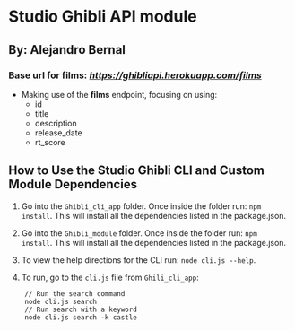 # Studio Ghibli API module
## By: Alejandro Bernal

### Base url for films: *https://ghibliapi.herokuapp.com/films*

* Making use of the **films** endpoint, focusing on using:
    * id
    * title
    * description
    * release_date
    * rt_score

## How to Use the Studio Ghibli CLI and Custom Module Dependencies

1. Go into the `Ghibli_cli_app` folder.  Once inside the folder run: `npm install`.  This will install all the dependencies listed in the package.json.

2. Go into the `Ghibli_module` folder.  Once inside the folder run: `npm install`.  This will install all the dependencies listed in the package.json.

3. To view the help directions for the CLI run: `node cli.js --help`.

4. To run, go to the `cli.js` file from `Ghili_cli_app`:

```
    // Run the search command
    node cli.js search
    // Run search with a keyword
    node cli.js search -k castle

```
